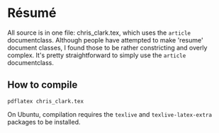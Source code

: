 Résumé
======

All source is in one file: chris_clark.tex, which uses the `article` documentclass. Although people
have attempted to make 'resume' document classes, I found those to be rather constricting and overly
complex. It's pretty straightforward to simply use the `article` documentclass.

How to compile
--------------

`pdflatex chris_clark.tex`

On Ubuntu, compilation requires the `texlive` and `texlive-latex-extra` packages to be installed.